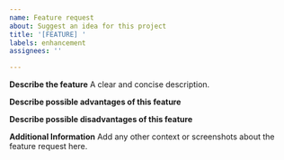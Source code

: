 ```yaml
---
name: Feature request
about: Suggest an idea for this project
title: '[FEATURE] '
labels: enhancement
assignees: ''

---
```


**Describe the feature**
A clear and concise description.

**Describe possible advantages of this feature**

**Describe possible disadvantages of this feature**

**Additional Information**
Add any other context or screenshots about the feature request here.
